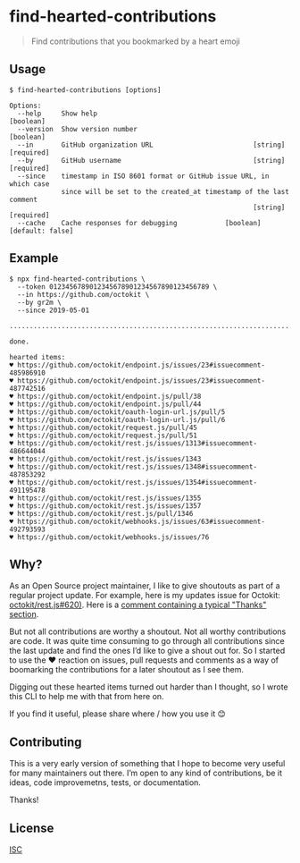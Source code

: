 # find-hearted-contributions

> Find contributions that you bookmarked by a heart emoji

## Usage

```
$ find-hearted-contributions [options]

Options:
  --help     Show help                                                 [boolean]
  --version  Show version number                                       [boolean]
  --in       GitHub organization URL                         [string] [required]
  --by       GitHub username                                 [string] [required]
  --since    timestamp in ISO 8601 format or GitHub issue URL, in which case
             since will be set to the created_at timestamp of the last comment
                                                             [string] [required]
  --cache    Cache responses for debugging            [boolean] [default: false]
```

## Example

```
$ npx find-hearted-contributions \
  --token 0123456789012345678901234567890123456789 \
  --in https://github.com/octokit \
  --by gr2m \
  --since 2019-05-01

...............................................................................................................................................................

done.

hearted items:
♥️ https://github.com/octokit/endpoint.js/issues/23#issuecomment-485986910
♥️ https://github.com/octokit/endpoint.js/issues/23#issuecomment-487742516
♥️ https://github.com/octokit/endpoint.js/pull/38
♥️ https://github.com/octokit/endpoint.js/pull/44
♥️ https://github.com/octokit/oauth-login-url.js/pull/5
♥️ https://github.com/octokit/oauth-login-url.js/pull/6
♥️ https://github.com/octokit/request.js/pull/45
♥️ https://github.com/octokit/request.js/pull/51
♥️ https://github.com/octokit/rest.js/issues/1313#issuecomment-486644044
♥️ https://github.com/octokit/rest.js/issues/1343
♥️ https://github.com/octokit/rest.js/issues/1348#issuecomment-487853292
♥️ https://github.com/octokit/rest.js/issues/1354#issuecomment-491195478
♥️ https://github.com/octokit/rest.js/issues/1355
♥️ https://github.com/octokit/rest.js/issues/1357
♥️ https://github.com/octokit/rest.js/pull/1346
♥️ https://github.com/octokit/webhooks.js/issues/63#issuecomment-492793593
♥️ https://github.com/octokit/webhooks.js/issues/76
```

## Why?

As an Open Source project maintainer, I like to give shoutouts as part of a regular project update. For example, here is my updates issue for Octokit: [octokit/rest.js#620)](https://github.com/octokit/rest.js/issues/620). Here is a [comment containing a typical "Thanks" section](https://github.com/octokit/rest.js/issues/620#issuecomment-484601114).

But not all contributions are worthy a shoutout. Not all worthy contributions are code. It was quite time consuming to go through all contributions since the last update and find the ones I’d like to give a shout out for. So I started to use the ❤️ reaction on issues, pull requests and comments as a way of boomarking the contributions for a later shoutout as I see them.

Digging out these hearted items turned out harder than I thought, so I wrote this CLI to help me with that from here on.

If you find it useful, please share where / how you use it 😊

## Contributing

This is a very early version of something that I hope to become very useful for many maintainers out there. I’m open to any kind of contributions, be it ideas, code improvemetns, tests, or documentation.

Thanks!

## License

[ISC](LICENSE)
